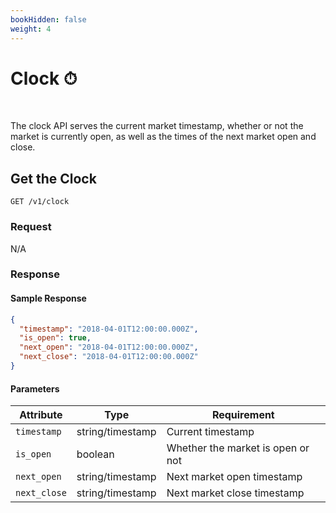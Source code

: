 ```yaml
---
bookHidden: false
weight: 4
---
```


# Clock ⏱

&nbsp;

The clock API serves the current market timestamp, whether or not the market is currently open, as well as the times of the next market open and close.

## **Get the Clock**

`GET /v1/clock`

### Request

N/A

### Response

#### Sample Response

```json
{
  "timestamp": "2018-04-01T12:00:00.000Z",
  "is_open": true,
  "next_open": "2018-04-01T12:00:00.000Z",
  "next_close": "2018-04-01T12:00:00.000Z"
}
```

#### Parameters

| Attribute    | Type             | Requirement                       |
| ------------ | ---------------- | --------------------------------- |
| `timestamp`  | string/timestamp | Current timestamp                 |
| `is_open`    | boolean          | Whether the market is open or not |
| `next_open`  | string/timestamp | Next market open timestamp        |
| `next_close` | string/timestamp | Next market close timestamp       |
